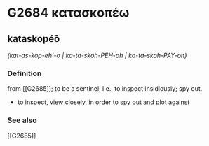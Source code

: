 # G2684 κατασκοπέω

## kataskopéō

_(kat-as-kop-eh'-o | ka-ta-skoh-PEH-oh | ka-ta-skoh-PAY-oh)_

### Definition

from [[G2685]]; to be a sentinel, i.e., to inspect insidiously; spy out.

- to inspect, view closely, in order to spy out and plot against

### See also

[[G2685]]

